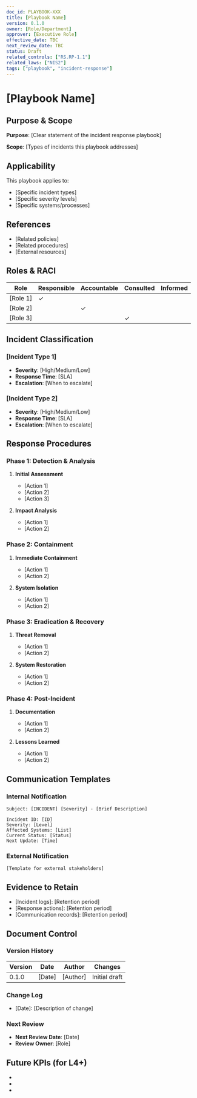 ```yaml
---
doc_id: PLAYBOOK-XXX
title: [Playbook Name]
version: 0.1.0
owner: [Role/Department]
approver: [Executive Role]
effective_date: TBC
next_review_date: TBC
status: Draft
related_controls: ["RS.RP-1.1"]
related_laws: ["NIS2"]
tags: ["playbook", "incident-response"]
---
```


# [Playbook Name]

## Purpose & Scope

**Purpose**: [Clear statement of the incident response playbook]

**Scope**: [Types of incidents this playbook addresses]

## Applicability

This playbook applies to:
- [Specific incident types]
- [Specific severity levels]
- [Specific systems/processes]

## References

- [Related policies]
- [Related procedures]
- [External resources]

## Roles & RACI

| Role | Responsible | Accountable | Consulted | Informed |
|------|-------------|-------------|-----------|----------|
| [Role 1] | ✓ | | | |
| [Role 2] | | ✓ | | |
| [Role 3] | | | ✓ | |

## Incident Classification

### [Incident Type 1]
- **Severity**: [High/Medium/Low]
- **Response Time**: [SLA]
- **Escalation**: [When to escalate]

### [Incident Type 2]
- **Severity**: [High/Medium/Low]
- **Response Time**: [SLA]
- **Escalation**: [When to escalate]

## Response Procedures

### Phase 1: Detection & Analysis
1. **Initial Assessment**
   - [Action 1]
   - [Action 2]
   - [Action 3]

2. **Impact Analysis**
   - [Action 1]
   - [Action 2]

### Phase 2: Containment
1. **Immediate Containment**
   - [Action 1]
   - [Action 2]

2. **System Isolation**
   - [Action 1]
   - [Action 2]

### Phase 3: Eradication & Recovery
1. **Threat Removal**
   - [Action 1]
   - [Action 2]

2. **System Restoration**
   - [Action 1]
   - [Action 2]

### Phase 4: Post-Incident
1. **Documentation**
   - [Action 1]
   - [Action 2]

2. **Lessons Learned**
   - [Action 1]
   - [Action 2]

## Communication Templates

### Internal Notification
```
Subject: [INCIDENT] [Severity] - [Brief Description]

Incident ID: [ID]
Severity: [Level]
Affected Systems: [List]
Current Status: [Status]
Next Update: [Time]
```

### External Notification
```
[Template for external stakeholders]
```

## Evidence to Retain

- [Incident logs]: [Retention period]
- [Response actions]: [Retention period]
- [Communication records]: [Retention period]

## Document Control

### Version History
| Version | Date | Author | Changes |
|---------|------|--------|---------|
| 0.1.0 | [Date] | [Author] | Initial draft |

### Change Log
- [Date]: [Description of change]

### Next Review
- **Next Review Date**: [Date]
- **Review Owner**: [Role]

## Future KPIs (for L4+)
- [Response time]: [Target]
- [Resolution time]: [Target]
- [Recurrence rate]: [Target]

